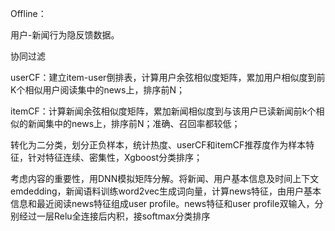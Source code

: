 Offline：

用户-新闻行为隐反馈数据。

协同过滤

userCF：建立item-user倒排表，计算用户余弦相似度矩阵，累加用户相似度到前K个相似用户阅读集中的news上，排序前N；

itemCF：计算新闻余弦相似度矩阵，累加新闻相似度到与该用户已读新闻前k个相似的新闻集中的news上，排序前N；准确、召回率都较低；

转化为二分类，划分正负样本，统计热度、userCF和itemCF推荐度作为样本特征，针对特征连续、密集性，Xgboost分类排序；

考虑内容的重要性，用DNN模拟矩阵分解。将新闻、用户基本信息及时间上下文emdedding，新闻语料训练word2vec生成词向量，计算news特征，由用户基本信息和最近阅读news特征组成user profile。news特征和user profile双输入，分别经过一层Relu全连接后内积，接softmax分类排序